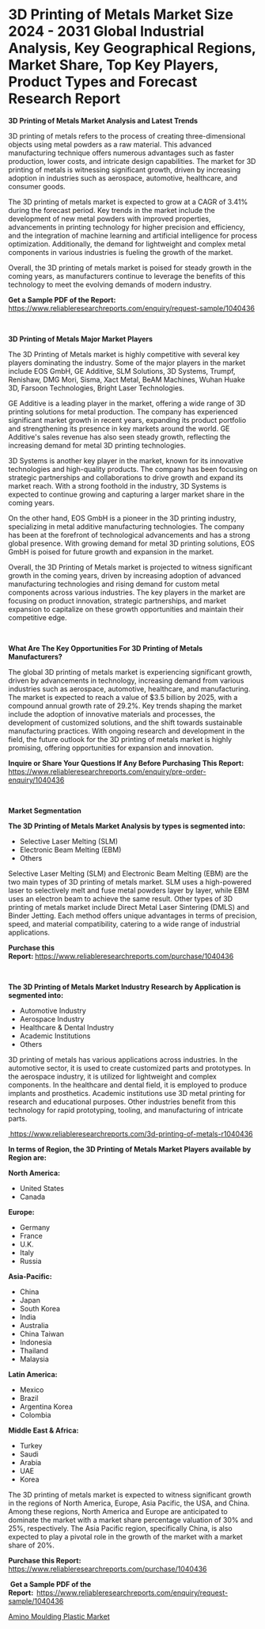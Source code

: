 <p><h1>3D Printing of Metals Market Size 2024 - 2031 Global Industrial Analysis, Key Geographical Regions, Market Share, Top Key Players, Product Types and Forecast Research Report</h1></p><p><strong>3D Printing of Metals Market Analysis and Latest Trends</strong></p>
<p><p>3D printing of metals refers to the process of creating three-dimensional objects using metal powders as a raw material. This advanced manufacturing technique offers numerous advantages such as faster production, lower costs, and intricate design capabilities. The market for 3D printing of metals is witnessing significant growth, driven by increasing adoption in industries such as aerospace, automotive, healthcare, and consumer goods.</p><p>The 3D printing of metals market is expected to grow at a CAGR of 3.41% during the forecast period. Key trends in the market include the development of new metal powders with improved properties, advancements in printing technology for higher precision and efficiency, and the integration of machine learning and artificial intelligence for process optimization. Additionally, the demand for lightweight and complex metal components in various industries is fueling the growth of the market.</p><p>Overall, the 3D printing of metals market is poised for steady growth in the coming years, as manufacturers continue to leverage the benefits of this technology to meet the evolving demands of modern industry.</p></p>
<p><strong>Get a Sample PDF of the Report:&nbsp;</strong> <a href="https://www.reliableresearchreports.com/enquiry/request-sample/1040436">https://www.reliableresearchreports.com/enquiry/request-sample/1040436</a></p>
<p>&nbsp;</p>
<p><strong>3D Printing of Metals Major Market Players</strong></p>
<p><p>The 3D Printing of Metals market is highly competitive with several key players dominating the industry. Some of the major players in the market include EOS GmbH, GE Additive, SLM Solutions, 3D Systems, Trumpf, Renishaw, DMG Mori, Sisma, Xact Metal, BeAM Machines, Wuhan Huake 3D, Farsoon Technologies, Bright Laser Technologies.</p><p>GE Additive is a leading player in the market, offering a wide range of 3D printing solutions for metal production. The company has experienced significant market growth in recent years, expanding its product portfolio and strengthening its presence in key markets around the world. GE Additive's sales revenue has also seen steady growth, reflecting the increasing demand for metal 3D printing technologies.</p><p>3D Systems is another key player in the market, known for its innovative technologies and high-quality products. The company has been focusing on strategic partnerships and collaborations to drive growth and expand its market reach. With a strong foothold in the industry, 3D Systems is expected to continue growing and capturing a larger market share in the coming years.</p><p>On the other hand, EOS GmbH is a pioneer in the 3D printing industry, specializing in metal additive manufacturing technologies. The company has been at the forefront of technological advancements and has a strong global presence. With growing demand for metal 3D printing solutions, EOS GmbH is poised for future growth and expansion in the market.</p><p>Overall, the 3D Printing of Metals market is projected to witness significant growth in the coming years, driven by increasing adoption of advanced manufacturing technologies and rising demand for custom metal components across various industries. The key players in the market are focusing on product innovation, strategic partnerships, and market expansion to capitalize on these growth opportunities and maintain their competitive edge.</p></p>
<p>&nbsp;</p>
<p><strong>What Are The Key Opportunities For 3D Printing of Metals Manufacturers?</strong></p>
<p><p>The global 3D printing of metals market is experiencing significant growth, driven by advancements in technology, increasing demand from various industries such as aerospace, automotive, healthcare, and manufacturing. The market is expected to reach a value of $3.5 billion by 2025, with a compound annual growth rate of 29.2%. Key trends shaping the market include the adoption of innovative materials and processes, the development of customized solutions, and the shift towards sustainable manufacturing practices. With ongoing research and development in the field, the future outlook for the 3D printing of metals market is highly promising, offering opportunities for expansion and innovation.</p></p>
<p><strong>Inquire or Share Your Questions If Any Before Purchasing This Report:</strong> <a href="https://www.reliableresearchreports.com/enquiry/pre-order-enquiry/1040436">https://www.reliableresearchreports.com/enquiry/pre-order-enquiry/1040436</a></p>
<p>&nbsp;</p>
<p><strong>Market Segmentation</strong></p>
<p><strong>The 3D Printing of Metals Market Analysis by types is segmented into:</strong></p>
<p><ul><li>Selective Laser Melting (SLM)</li><li>Electronic Beam Melting (EBM)</li><li>Others</li></ul></p>
<p><p>Selective Laser Melting (SLM) and Electronic Beam Melting (EBM) are the two main types of 3D printing of metals market. SLM uses a high-powered laser to selectively melt and fuse metal powders layer by layer, while EBM uses an electron beam to achieve the same result. Other types of 3D printing of metals market include Direct Metal Laser Sintering (DMLS) and Binder Jetting. Each method offers unique advantages in terms of precision, speed, and material compatibility, catering to a wide range of industrial applications.</p></p>
<p><strong>Purchase this Report:&nbsp;</strong><a href="https://www.reliableresearchreports.com/purchase/1040436">https://www.reliableresearchreports.com/purchase/1040436</a></p>
<p>&nbsp;</p>
<p><strong>The 3D Printing of Metals Market Industry Research by Application is segmented into:</strong></p>
<p><ul><li>Automotive Industry</li><li>Aerospace Industry</li><li>Healthcare & Dental Industry</li><li>Academic Institutions</li><li>Others</li></ul></p>
<p><p>3D printing of metals has various applications across industries. In the automotive sector, it is used to create customized parts and prototypes. In the aerospace industry, it is utilized for lightweight and complex components. In the healthcare and dental field, it is employed to produce implants and prosthetics. Academic institutions use 3D metal printing for research and educational purposes. Other industries benefit from this technology for rapid prototyping, tooling, and manufacturing of intricate parts.</p></p>
<p><a href="https://www.reliableresearchreports.com/3d-printing-of-metals-r1040436">&nbsp;https://www.reliableresearchreports.com/3d-printing-of-metals-r1040436</a></p>
<p><strong>In terms of Region, the 3D Printing of Metals Market Players available by Region are:</strong></p>
<p>
    <p> <strong> North America: </strong>
        <ul>
            <li>United States</li>
            <li>Canada</li>
        </ul>
        </p> 
    <p> <strong> Europe: </strong>
        <ul>
            <li>Germany</li>
            <li>France</li>
            <li>U.K.</li>
            <li>Italy</li>
            <li>Russia</li>
        </ul>
        </p> 
    <p> <strong> Asia-Pacific: </strong>
        <ul>
            <li>China</li>
            <li>Japan</li>
            <li>South Korea</li>
            <li>India</li>
            <li>Australia</li>
            <li>China Taiwan</li>
            <li>Indonesia</li>
            <li>Thailand</li>
            <li>Malaysia</li>
        </ul>
        </p> 
    <p> <strong> Latin America: </strong>
        <ul>
            <li>Mexico</li>
            <li>Brazil</li>
            <li>Argentina Korea</li>
            <li>Colombia</li>
        </ul>
        </p> 
    <p> <strong> Middle East & Africa: </strong>
        <ul>
            <li>Turkey</li>
            <li>Saudi</li>
            <li>Arabia</li>
            <li>UAE</li>
            <li>Korea</li>
        </ul>
    </p>
    </p>
<p><p>The 3D printing of metals market is expected to witness significant growth in the regions of North America, Europe, Asia Pacific, the USA, and China. Among these regions, North America and Europe are anticipated to dominate the market with a market share percentage valuation of 30% and 25%, respectively. The Asia Pacific region, specifically China, is also expected to play a pivotal role in the growth of the market with a market share of 20%.</p></p>
<p><strong>Purchase this Report: </strong><a href="https://www.reliableresearchreports.com/purchase/1040436">https://www.reliableresearchreports.com/purchase/1040436</a></p>
<p>&nbsp;<strong>Get a Sample PDF of the Report:&nbsp;&nbsp;</strong><a href="https://www.reliableresearchreports.com/enquiry/request-sample/1040436">https://www.reliableresearchreports.com/enquiry/request-sample/1040436</a></p>
<p><strong></strong></p>
<p><p><a href="https://carnation-joke-41f.notion.site/Decoding-the-Amino-Moulding-Plastic-Market-A-Deep-Dive-into-the-Latest-Market-Trends-Market-Segmen-eb96563b39084f609d0ef8fa135c79fa">Amino Moulding Plastic Market</a></p></p>